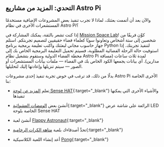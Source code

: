 ## التحدي: المزيد من مشاريع Astro Pi

والآن بعد أن أتممت بعثتك، لماذا لا تجرب تنفيذ بعض المشروعات الإضافية مستخدمًا المستشعرات الأخرى في نظام Astro Pi؟

إذا كنت تشعر بالثقة، يمكنك المشاركة في [Mission Space Lab](https://astro-pi.org/missions/space-lab/)! كوِّن فريقًا من شخصين إلى ستة أشخاص وتعاونوا سويًا كعلماء فضاء حقيقيين لتصميم تجربتكم. استلم جهاز حاسوب مجاني لبعثتك واكتب تعليمة برمجية برنامج Python لتنفيذ تجربتك. إذا استوفيت حالة الرحلة الفضائية المطلوبة، فسيتم تحميل التعليمة البرمجية الخاص بك إلى محطة الفضاء الدولية وستقوم بتشغيل نظام Astro Pi لمدة ثلاث ساعات (مسافة مدارين). أي بيانات يجمعها الكود الخاص بك في الفضاء — ملفات بيانات المستشعرات أو الصور — سيتم تنزيلها وإعادتها إليك لتحليلها.

بدلًا من ذلك، قد ترغب في خوض تجربة تنفيذ إحدى مشروعات Astro Pi الأخرى الخاصة بنا:

+ تعلم [المزيد عن لوحة Sense HAT](https://projects.raspberrypi.org/ar-SA/projects/getting-started-with-the-sense-hat){:target="_blank"} والأشياء الأخرى التي يمكنها تنفيذها

+ أنشئ بعض [الومضات العشوائية](https://projects.raspberrypi.org/ar-SA/projects/sense-hat-random-sparkles){:target="_blank"} الرائعة على شاشة عرض LED الخاصة بلوحة Sense HAT

+ أنشئ لعبة [Flappy Astronaut](https://projects.raspberrypi.org/ar-SA/projects/flappy-astronaut){:target="_blank"}

+ تحدَّ أصدقاءك بلعبة [متاهة الكرات الرخامية](https://projects.raspberrypi.org/ar-SA/projects/sense-hat-marble-maze){:target="_blank"}

+ أعد إنشاء اللعبة الكلاسيكية [Pong](https://projects.raspberrypi.org/ar-SA/projects/sense-hat-pong){:target="_blank"}
